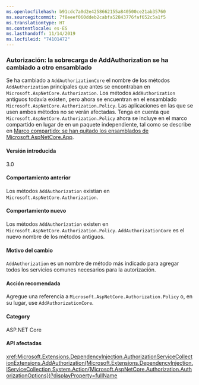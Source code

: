 ```yaml
---
ms.openlocfilehash: b91cdc7a0d2e4258662155a840500ce21ab35760
ms.sourcegitcommit: 7f8eeef060ddeb2cabfa52843776faf652c5a1f5
ms.translationtype: HT
ms.contentlocale: es-ES
ms.lasthandoff: 11/14/2019
ms.locfileid: "74101472"
---
```

### <a name="authorization-addauthorization-overload-moved-to-different-assembly"></a>Autorización: la sobrecarga de AddAuthorization se ha cambiado a otro ensamblado

Se ha cambiado a `AddAuthorizationCore` el nombre de los métodos `AddAuthorization` principales que antes se encontraban en `Microsoft.AspNetCore.Authorization`. Los métodos `AddAuthorization` antiguos todavía existen, pero ahora se encuentran en el ensamblado `Microsoft.AspNetCore.Authorization.Policy`. Las aplicaciones en las que se usen ambos métodos no se verán afectadas. Tenga en cuenta que `Microsoft.AspNetCore.Authorization.Policy` ahora se incluye en el marco compartido en lugar de en un paquete independiente, tal como se describe en [Marco compartido: se han quitado los ensamblados de Microsoft.AspNetCore.App](#shared-framework-assemblies-removed-from-microsoftaspnetcoreapp).

#### <a name="version-introduced"></a>Versión introducida

3.0

#### <a name="old-behavior"></a>Comportamiento anterior
Los métodos `AddAuthorization` existían en `Microsoft.AspNetCore.Authorization`.

#### <a name="new-behavior"></a>Comportamiento nuevo

Los métodos `AddAuthorization` existen en `Microsoft.AspNetCore.Authorization.Policy`. `AddAuthorizationCore` es el nuevo nombre de los métodos antiguos.

#### <a name="reason-for-change"></a>Motivo del cambio

`AddAuthorization` es un nombre de método más indicado para agregar todos los servicios comunes necesarios para la autorización.

#### <a name="recommended-action"></a>Acción recomendada

Agregue una referencia a `Microsoft.AspNetCore.Authorization.Policy` o, en su lugar, use `AddAuthorizationCore`.

#### <a name="category"></a>Category

ASP.NET Core

#### <a name="affected-apis"></a>API afectadas

<xref:Microsoft.Extensions.DependencyInjection.AuthorizationServiceCollectionExtensions.AddAuthorization(Microsoft.Extensions.DependencyInjection.IServiceCollection,System.Action{Microsoft.AspNetCore.Authorization.AuthorizationOptions})?displayProperty=fullName>

<!--

#### Affected APIs

`M:Microsoft.Extensions.DependencyInjection.AuthorizationServiceCollectionExtensions.AddAuthorization(Microsoft.Extensions.DependencyInjection.IServiceCollection,System.Action{Microsoft.AspNetCore.Authorization.AuthorizationOptions})`

-->
